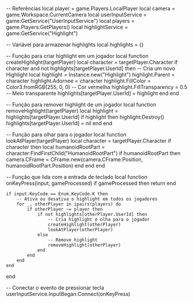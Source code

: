 -- Referências
local player = game.Players.LocalPlayer
local camera = game.Workspace.CurrentCamera
local userInputService = game:GetService("UserInputService")
local players = game.Players:GetPlayers()
local highlightService = game:GetService("Highlight")

-- Variável para armazenar highlights
local highlights = {}

-- Função para criar highlight em um jogador
local function createHighlight(targetPlayer)
    local character = targetPlayer.Character
    if character and not highlights[targetPlayer.UserId] then
        -- Cria um novo Highlight
        local highlight = Instance.new("Highlight")
        highlight.Parent = character
        highlight.Adornee = character
        highlight.FillColor = Color3.fromRGB(255, 0, 0) -- Cor vermelha
        highlight.FillTransparency = 0.5 -- Meio transparente
        highlights[targetPlayer.UserId] = highlight
    end
end

-- Função para remover highlight de um jogador
local function removeHighlight(targetPlayer)
    local highlight = highlights[targetPlayer.UserId]
    if highlight then
        highlight:Destroy()
        highlights[targetPlayer.UserId] = nil
    end
end

-- Função para olhar para o jogador
local function lookAtPlayer(targetPlayer)
    local character = targetPlayer.Character
    if character then
        local humanoidRootPart = character:FindFirstChild("HumanoidRootPart")
        if humanoidRootPart then
            camera.CFrame = CFrame.new(camera.CFrame.Position, humanoidRootPart.Position)
        end
    end
end

-- Função que lida com a entrada de teclado
local function onKeyPress(input, gameProcessed)
    if gameProcessed then return end
    
    if input.KeyCode == Enum.KeyCode.K then
        -- Ativa ou desativa o highlight em todos os jogadores
        for _, otherPlayer in ipairs(players) do
            if otherPlayer ~= player then
                if not highlights[otherPlayer.UserId] then
                    -- Cria highlight e olha para o jogador
                    createHighlight(otherPlayer)
                    lookAtPlayer(otherPlayer)
                else
                    -- Remove highlight
                    removeHighlight(otherPlayer)
                end
            end
        end
    end
end

-- Conectar o evento de pressionar tecla
userInputService.InputBegan:Connect(onKeyPress)
